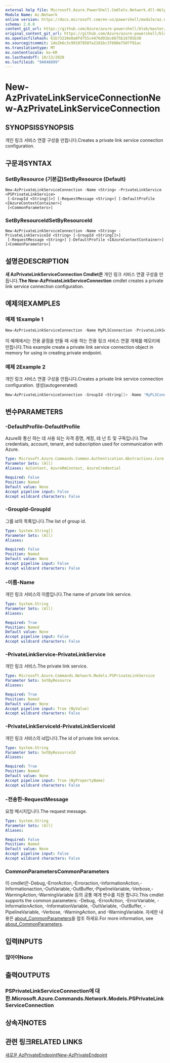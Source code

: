 ```yaml
---
external help file: Microsoft.Azure.PowerShell.Cmdlets.Network.dll-Help.xml
Module Name: Az.Network
online version: https://docs.microsoft.com/en-us/powershell/module/az.network/new-azprivatelinkserviceconnection
schema: 2.0.0
content_git_url: https://github.com/Azure/azure-powershell/blob/master/src/Network/Network/help/New-AzPrivateLinkServiceConnection.md
original_content_git_url: https://github.com/Azure/azure-powershell/blob/master/src/Network/Network/help/New-AzPrivateLinkServiceConnection.md
ms.openlocfilehash: 61b73220e0a0fd755c4476d91bc6675b16785b30
ms.sourcegitcommit: 1de2b6c3c99197958fa2101bc37680e7507f91ac
ms.translationtype: MT
ms.contentlocale: ko-KR
ms.lasthandoff: 10/13/2020
ms.locfileid: "94048899"
---
```

# <span data-ttu-id="641f4-101">New-AzPrivateLinkServiceConnection</span><span class="sxs-lookup"><span data-stu-id="641f4-101">New-AzPrivateLinkServiceConnection</span></span>

## <span data-ttu-id="641f4-102">SYNOPSIS</span><span class="sxs-lookup"><span data-stu-id="641f4-102">SYNOPSIS</span></span>
<span data-ttu-id="641f4-103">개인 링크 서비스 연결 구성을 만듭니다.</span><span class="sxs-lookup"><span data-stu-id="641f4-103">Creates a private link service connection configuration.</span></span>

## <span data-ttu-id="641f4-104">구문과</span><span class="sxs-lookup"><span data-stu-id="641f4-104">SYNTAX</span></span>

### <span data-ttu-id="641f4-105">SetByResource (기본값)</span><span class="sxs-lookup"><span data-stu-id="641f4-105">SetByResource (Default)</span></span>
```
New-AzPrivateLinkServiceConnection -Name <String> -PrivateLinkService <PSPrivateLinkService>
 [-GroupId <String[]>] [-RequestMessage <String>] [-DefaultProfile <IAzureContextContainer>]
 [<CommonParameters>]
```

### <span data-ttu-id="641f4-106">SetByResourceId</span><span class="sxs-lookup"><span data-stu-id="641f4-106">SetByResourceId</span></span>
```
New-AzPrivateLinkServiceConnection -Name <String> -PrivateLinkServiceId <String> [-GroupId <String[]>]
 [-RequestMessage <String>] [-DefaultProfile <IAzureContextContainer>] [<CommonParameters>]
```

## <span data-ttu-id="641f4-107">설명은</span><span class="sxs-lookup"><span data-stu-id="641f4-107">DESCRIPTION</span></span>
<span data-ttu-id="641f4-108">**새 AzPrivateLinkServiceConnection Cmdlet은** 개인 링크 서비스 연결 구성을 만듭니다.</span><span class="sxs-lookup"><span data-stu-id="641f4-108">**The New-AzPrivateLinkServiceConnection** cmdlet creates a private link service connection configuration.</span></span>

## <span data-ttu-id="641f4-109">예제의</span><span class="sxs-lookup"><span data-stu-id="641f4-109">EXAMPLES</span></span>

### <span data-ttu-id="641f4-110">예제 1</span><span class="sxs-lookup"><span data-stu-id="641f4-110">Example 1</span></span>
```powershell
New-AzPrivateLinkServiceConnection -Name MyPLSConnection -PrivateLinkServiceId "/subscriptions/00000000-0000-0000-0000-000000000000/resourceGroups/TestResourceGroup/providers/Microsoft.Network/privateLinkServices/privateLinkService" -RequestMessage "Please Approve my request"
```

<span data-ttu-id="641f4-111">이 예제에서는 전용 끝점을 만들 때 사용 하는 전용 링크 서비스 연결 개체를 메모리에 만듭니다.</span><span class="sxs-lookup"><span data-stu-id="641f4-111">This example create a private link service connection object in memory for using in creating private endpoint.</span></span>

### <span data-ttu-id="641f4-112">예제 2</span><span class="sxs-lookup"><span data-stu-id="641f4-112">Example 2</span></span>

<span data-ttu-id="641f4-113">개인 링크 서비스 연결 구성을 만듭니다.</span><span class="sxs-lookup"><span data-stu-id="641f4-113">Creates a private link service connection configuration.</span></span> <span data-ttu-id="641f4-114">생성</span><span class="sxs-lookup"><span data-stu-id="641f4-114">(autogenerated)</span></span>

<!-- Aladdin Generated Example -->
```powershell
New-AzPrivateLinkServiceConnection -GroupId <String[]> -Name 'MyPLSConnections' -PrivateLinkServiceId '/subscriptions/00000000-0000-0000-0000-00000000000000000/resourceGroups/TestResourceGroup/providers/Microsoft.Network/privateLinkServices/privateLinkService'
```

## <span data-ttu-id="641f4-115">변수</span><span class="sxs-lookup"><span data-stu-id="641f4-115">PARAMETERS</span></span>

### <span data-ttu-id="641f4-116">-DefaultProfile</span><span class="sxs-lookup"><span data-stu-id="641f4-116">-DefaultProfile</span></span>
<span data-ttu-id="641f4-117">Azure와 통신 하는 데 사용 되는 자격 증명, 계정, 테 넌 트 및 구독입니다.</span><span class="sxs-lookup"><span data-stu-id="641f4-117">The credentials, account, tenant, and subscription used for communication with Azure.</span></span>

```yaml
Type: Microsoft.Azure.Commands.Common.Authentication.Abstractions.Core.IAzureContextContainer
Parameter Sets: (All)
Aliases: AzContext, AzureRmContext, AzureCredential

Required: False
Position: Named
Default value: None
Accept pipeline input: False
Accept wildcard characters: False
```

### <span data-ttu-id="641f4-118">-GroupId</span><span class="sxs-lookup"><span data-stu-id="641f4-118">-GroupId</span></span>
<span data-ttu-id="641f4-119">그룹 id의 목록입니다.</span><span class="sxs-lookup"><span data-stu-id="641f4-119">The list of group id.</span></span>

```yaml
Type: System.String[]
Parameter Sets: (All)
Aliases:

Required: False
Position: Named
Default value: None
Accept pipeline input: False
Accept wildcard characters: False
```

### <span data-ttu-id="641f4-120">-이름</span><span class="sxs-lookup"><span data-stu-id="641f4-120">-Name</span></span>
<span data-ttu-id="641f4-121">개인 링크 서비스의 이름입니다.</span><span class="sxs-lookup"><span data-stu-id="641f4-121">The name of private link service.</span></span>

```yaml
Type: System.String
Parameter Sets: (All)
Aliases:

Required: True
Position: Named
Default value: None
Accept pipeline input: False
Accept wildcard characters: False
```

### <span data-ttu-id="641f4-122">-PrivateLinkService</span><span class="sxs-lookup"><span data-stu-id="641f4-122">-PrivateLinkService</span></span>
<span data-ttu-id="641f4-123">개인 링크 서비스.</span><span class="sxs-lookup"><span data-stu-id="641f4-123">The private link service.</span></span>

```yaml
Type: Microsoft.Azure.Commands.Network.Models.PSPrivateLinkService
Parameter Sets: SetByResource
Aliases:

Required: True
Position: Named
Default value: None
Accept pipeline input: True (ByValue)
Accept wildcard characters: False
```

### <span data-ttu-id="641f4-124">-PrivateLinkServiceId</span><span class="sxs-lookup"><span data-stu-id="641f4-124">-PrivateLinkServiceId</span></span>
<span data-ttu-id="641f4-125">개인 링크 서비스의 id입니다.</span><span class="sxs-lookup"><span data-stu-id="641f4-125">The id of private link service.</span></span>

```yaml
Type: System.String
Parameter Sets: SetByResourceId
Aliases:

Required: True
Position: Named
Default value: None
Accept pipeline input: True (ByPropertyName)
Accept wildcard characters: False
```

### <span data-ttu-id="641f4-126">-전송한</span><span class="sxs-lookup"><span data-stu-id="641f4-126">-RequestMessage</span></span>
<span data-ttu-id="641f4-127">요청 메시지입니다.</span><span class="sxs-lookup"><span data-stu-id="641f4-127">The request message.</span></span>

```yaml
Type: System.String
Parameter Sets: (All)
Aliases:

Required: False
Position: Named
Default value: None
Accept pipeline input: False
Accept wildcard characters: False
```

### <span data-ttu-id="641f4-128">CommonParameters</span><span class="sxs-lookup"><span data-stu-id="641f4-128">CommonParameters</span></span>
<span data-ttu-id="641f4-129">이 cmdlet은-Debug,-ErrorAction,-Erroraction,-InformationAction,-Informationaction,-OutVariable,-OutBuffer,-PipelineVariable,-Verbose,-WarningAction,-WarningVariable 등의 공통 매개 변수를 지원 합니다.</span><span class="sxs-lookup"><span data-stu-id="641f4-129">This cmdlet supports the common parameters: -Debug, -ErrorAction, -ErrorVariable, -InformationAction, -InformationVariable, -OutVariable, -OutBuffer, -PipelineVariable, -Verbose, -WarningAction, and -WarningVariable.</span></span> <span data-ttu-id="641f4-130">자세한 내용은 [about_CommonParameters](http://go.microsoft.com/fwlink/?LinkID=113216)을 참조 하세요.</span><span class="sxs-lookup"><span data-stu-id="641f4-130">For more information, see [about_CommonParameters](http://go.microsoft.com/fwlink/?LinkID=113216).</span></span>

## <span data-ttu-id="641f4-131">입력</span><span class="sxs-lookup"><span data-stu-id="641f4-131">INPUTS</span></span>

### <span data-ttu-id="641f4-132">않아야</span><span class="sxs-lookup"><span data-stu-id="641f4-132">None</span></span>

## <span data-ttu-id="641f4-133">출력</span><span class="sxs-lookup"><span data-stu-id="641f4-133">OUTPUTS</span></span>

### <span data-ttu-id="641f4-134">PSPrivateLinkServiceConnection에 대 한.</span><span class="sxs-lookup"><span data-stu-id="641f4-134">Microsoft.Azure.Commands.Network.Models.PSPrivateLinkServiceConnection</span></span>

## <span data-ttu-id="641f4-135">상속자</span><span class="sxs-lookup"><span data-stu-id="641f4-135">NOTES</span></span>

## <span data-ttu-id="641f4-136">관련 링크</span><span class="sxs-lookup"><span data-stu-id="641f4-136">RELATED LINKS</span></span>

[<span data-ttu-id="641f4-137">새로운 AzPrivateEndpoint</span><span class="sxs-lookup"><span data-stu-id="641f4-137">New-AzPrivateEndpoint</span></span>](./New-AzPrivateEndpoint.md)